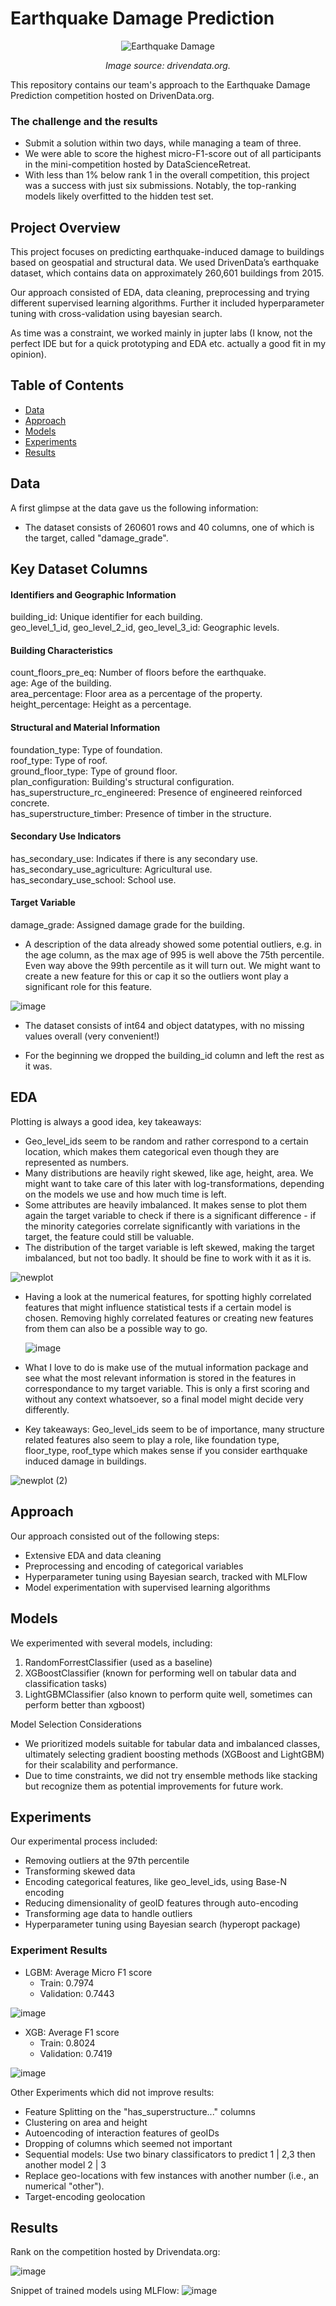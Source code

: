 # Earthquake Damage Prediction
<p align="center"> <img src="https://github.com/user-attachments/assets/f7475789-6abb-4b2f-9ff0-035835c9c0c5" alt="Earthquake Damage"> </p> <p align="center"> <em>Image source: drivendata.org.</em> </p>
This repository contains our team's approach to the Earthquake Damage Prediction competition hosted on DrivenData.org. 

### The challenge and the results

- Submit a solution within two days, while managing a team of three.
- We were able to score the highest micro-F1-score out of all participants in the mini-competition hosted by DataScienceRetreat.
- With less than 1% below rank 1 in the overall competition, this project was a success with just six submissions. Notably, the top-ranking models likely overfitted to the hidden test set.
  
## Project Overview

This project focuses on predicting earthquake-induced damage to buildings based on geospatial and structural data. We used DrivenData’s earthquake dataset, which contains data on approximately 260,601 buildings from 2015.

Our approach consisted of EDA, data cleaning, preprocessing and trying different supervised learning algorithms. Further it included hyperparameter tuning with cross-validation using bayesian search.

As time was a constraint, we worked mainly in jupter labs (I know, not the perfect IDE but for a quick prototyping and EDA etc. actually a good fit in my opinion).


## Table of Contents

- [Data](#data)
- [Approach](#approach)
- [Models](#models)
- [Experiments](#experiments)
- [Results](#results)


## Data
A first glimpse at the data gave us the following information:

- The dataset consists of 260601 rows and 40 columns, one of which is the target, called "damage_grade".

## Key Dataset Columns  

#### Identifiers and Geographic Information  
building_id: Unique identifier for each building.   
geo_level_1_id, geo_level_2_id, geo_level_3_id: Geographic levels.  

#### Building Characteristics  
count_floors_pre_eq: Number of floors before the earthquake.  
age: Age of the building.  
area_percentage: Floor area as a percentage of the property.  
height_percentage: Height as a percentage.  

#### Structural and Material Information  
foundation_type: Type of foundation.  
roof_type: Type of roof.  
ground_floor_type: Type of ground floor.  
plan_configuration: Building's structural configuration.  
has_superstructure_rc_engineered: Presence of engineered reinforced concrete.  
has_superstructure_timber: Presence of timber in the structure.  

#### Secondary Use Indicators  
has_secondary_use: Indicates if there is any secondary use.  
has_secondary_use_agriculture: Agricultural use.  
has_secondary_use_school: School use.  

#### Target Variable  
damage_grade: Assigned damage grade for the building.  
  
- A description of the data already showed some potential outliers, e.g. in the age column, as the max age of 995 is well above the 75th percentile. Even way above the 99th percentile as it will turn out. We might want to create a new feature for this or cap it so the outliers wont play a significant role for this feature.
  
![image](https://github.com/user-attachments/assets/ec208ae4-a15b-4c24-ab37-0ca673cd1b9b)

- The dataset consists of int64 and object datatypes, with no missing values overall (very convenient!)

- For the beginning we dropped the building_id column and left the rest as it was.

## EDA

Plotting is always a good idea, key takeaways:

- Geo_level_ids seem to be random and rather correspond to a certain location, which makes them categorical even though they are represented as numbers.
- Many distributions are heavily right skewed, like age, height, area. We might want to take care of this later with log-transformations, depending on the models we use and how much time is left.
- Some attributes are heavily imbalanced. It makes sense to plot them again the target variable to check if there is a significant difference - if the minority categories correlate significantly with variations in the target, the feature could still be valuable.
- The distribution of the target variable is left skewed, making the target imbalanced, but not too badly. It should be fine to work with it as it is.
  
![newplot](https://github.com/user-attachments/assets/62a07560-cf48-40c1-a19d-d8f2c60e0dec)

- Having a look at the numerical features, for spotting highly correlated features that might influence statistical tests if a certain model is chosen.
  Removing highly correlated features or creating new features from them can also be a possible way to go.

  ![image](https://github.com/user-attachments/assets/04b5ca73-5db3-4418-8aad-d8c5f01477c4)

- What I love to do is make use of the mutual information package and see what the most relevant information is stored in the features in correspondance to my target variable. This is only a first scoring and without any context whatsoever, so a final model might decide very differently.

- Key takeaways: Geo_level_ids seem to be of importance, many structure related features also seem to play a role, like foundation type, floor_type, roof_type which makes sense if you consider earthquake induced damage in buildings.

![newplot (2)](https://github.com/user-attachments/assets/27afd78c-5f07-4e73-be6f-8936458d02bd)


## Approach

Our approach consisted out of the following steps:

- Extensive EDA and data cleaning
- Preprocessing and encoding of categorical variables
- Hyperparameter tuning using Bayesian search, tracked with MLFlow
- Model experimentation with supervised learning algorithms


## Models

We experimented with several models, including:

1. RandomForrestClassifier (used as a baseline)
3. XGBoostClassifier (known for performing well on tabular data and classification tasks)
4. LightGBMClassifier (also known to perform quite well, sometimes can perform better than xgboost)

Model Selection Considerations

- We prioritized models suitable for tabular data and imbalanced classes, ultimately selecting gradient boosting methods (XGBoost and LightGBM) for their scalability and performance.
- Due to time constraints, we did not try ensemble methods like stacking but recognize them as potential improvements for future work.

## Experiments

Our experimental process included:

- Removing outliers at the 97th percentile
- Transforming skewed data
- Encoding categorical features, like geo_level_ids, using Base-N encoding
- Reducing dimensionality of geoID features through auto-encoding
- Transforming age data to handle outliers
- Hyperparameter tuning using Bayesian search (hyperopt package)

### Experiment Results

- LGBM: Average Micro F1 score
  - Train: 0.7974
  - Validation: 0.7443
 
![image](https://github.com/user-attachments/assets/de47b871-ec0f-464a-a851-d42f4ce8644a)

- XGB: Average F1 score
  - Train: 0.8024
  - Validation: 0.7419

![image](https://github.com/user-attachments/assets/cfb66e84-918c-410c-aa1a-e74eed66e17a)

Other Experiments which did not improve results:
- Feature Splitting on the "has_superstructure..." columns
- Clustering on area and height
- Autoencoding of interaction features of geoIDs
- Dropping of columns which seemed not important
- Sequential models: Use two binary classificators to predict 1 | 2,3 then another model 2 | 3
- Replace geo-locations with few instances with another number (i.e., an numerical "other").
- Target-encoding geolocation 

## Results

Rank on the competition hosted by Drivendata.org:

![image](https://github.com/user-attachments/assets/d692bf77-cc40-4b4f-9a5f-16734166c145)

Snippet of trained models using MLFlow:
![image](https://github.com/user-attachments/assets/0c700040-ab00-47a5-b43c-afc32e38504c)

